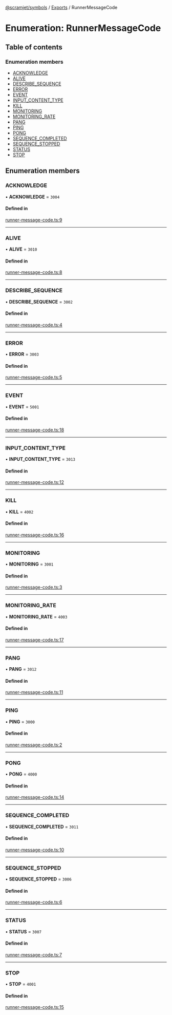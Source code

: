[@scramjet/symbols](../README.md) / [Exports](../modules.md) / RunnerMessageCode

# Enumeration: RunnerMessageCode

## Table of contents

### Enumeration members

- [ACKNOWLEDGE](RunnerMessageCode.md#acknowledge)
- [ALIVE](RunnerMessageCode.md#alive)
- [DESCRIBE\_SEQUENCE](RunnerMessageCode.md#describe_sequence)
- [ERROR](RunnerMessageCode.md#error)
- [EVENT](RunnerMessageCode.md#event)
- [INPUT\_CONTENT\_TYPE](RunnerMessageCode.md#input_content_type)
- [KILL](RunnerMessageCode.md#kill)
- [MONITORING](RunnerMessageCode.md#monitoring)
- [MONITORING\_RATE](RunnerMessageCode.md#monitoring_rate)
- [PANG](RunnerMessageCode.md#pang)
- [PING](RunnerMessageCode.md#ping)
- [PONG](RunnerMessageCode.md#pong)
- [SEQUENCE\_COMPLETED](RunnerMessageCode.md#sequence_completed)
- [SEQUENCE\_STOPPED](RunnerMessageCode.md#sequence_stopped)
- [STATUS](RunnerMessageCode.md#status)
- [STOP](RunnerMessageCode.md#stop)

## Enumeration members

### ACKNOWLEDGE

• **ACKNOWLEDGE** = `3004`

#### Defined in

[runner-message-code.ts:9](https://github.com/scramjetorg/transform-hub/blob/HEAD/packages/symbols/src/runner-message-code.ts#L9)

___

### ALIVE

• **ALIVE** = `3010`

#### Defined in

[runner-message-code.ts:8](https://github.com/scramjetorg/transform-hub/blob/HEAD/packages/symbols/src/runner-message-code.ts#L8)

___

### DESCRIBE\_SEQUENCE

• **DESCRIBE\_SEQUENCE** = `3002`

#### Defined in

[runner-message-code.ts:4](https://github.com/scramjetorg/transform-hub/blob/HEAD/packages/symbols/src/runner-message-code.ts#L4)

___

### ERROR

• **ERROR** = `3003`

#### Defined in

[runner-message-code.ts:5](https://github.com/scramjetorg/transform-hub/blob/HEAD/packages/symbols/src/runner-message-code.ts#L5)

___

### EVENT

• **EVENT** = `5001`

#### Defined in

[runner-message-code.ts:18](https://github.com/scramjetorg/transform-hub/blob/HEAD/packages/symbols/src/runner-message-code.ts#L18)

___

### INPUT\_CONTENT\_TYPE

• **INPUT\_CONTENT\_TYPE** = `3013`

#### Defined in

[runner-message-code.ts:12](https://github.com/scramjetorg/transform-hub/blob/HEAD/packages/symbols/src/runner-message-code.ts#L12)

___

### KILL

• **KILL** = `4002`

#### Defined in

[runner-message-code.ts:16](https://github.com/scramjetorg/transform-hub/blob/HEAD/packages/symbols/src/runner-message-code.ts#L16)

___

### MONITORING

• **MONITORING** = `3001`

#### Defined in

[runner-message-code.ts:3](https://github.com/scramjetorg/transform-hub/blob/HEAD/packages/symbols/src/runner-message-code.ts#L3)

___

### MONITORING\_RATE

• **MONITORING\_RATE** = `4003`

#### Defined in

[runner-message-code.ts:17](https://github.com/scramjetorg/transform-hub/blob/HEAD/packages/symbols/src/runner-message-code.ts#L17)

___

### PANG

• **PANG** = `3012`

#### Defined in

[runner-message-code.ts:11](https://github.com/scramjetorg/transform-hub/blob/HEAD/packages/symbols/src/runner-message-code.ts#L11)

___

### PING

• **PING** = `3000`

#### Defined in

[runner-message-code.ts:2](https://github.com/scramjetorg/transform-hub/blob/HEAD/packages/symbols/src/runner-message-code.ts#L2)

___

### PONG

• **PONG** = `4000`

#### Defined in

[runner-message-code.ts:14](https://github.com/scramjetorg/transform-hub/blob/HEAD/packages/symbols/src/runner-message-code.ts#L14)

___

### SEQUENCE\_COMPLETED

• **SEQUENCE\_COMPLETED** = `3011`

#### Defined in

[runner-message-code.ts:10](https://github.com/scramjetorg/transform-hub/blob/HEAD/packages/symbols/src/runner-message-code.ts#L10)

___

### SEQUENCE\_STOPPED

• **SEQUENCE\_STOPPED** = `3006`

#### Defined in

[runner-message-code.ts:6](https://github.com/scramjetorg/transform-hub/blob/HEAD/packages/symbols/src/runner-message-code.ts#L6)

___

### STATUS

• **STATUS** = `3007`

#### Defined in

[runner-message-code.ts:7](https://github.com/scramjetorg/transform-hub/blob/HEAD/packages/symbols/src/runner-message-code.ts#L7)

___

### STOP

• **STOP** = `4001`

#### Defined in

[runner-message-code.ts:15](https://github.com/scramjetorg/transform-hub/blob/HEAD/packages/symbols/src/runner-message-code.ts#L15)

